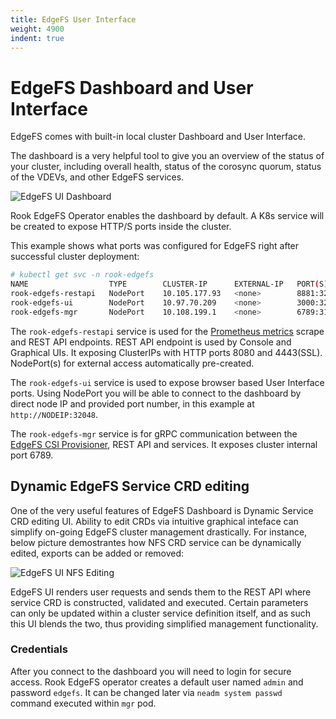 ```yaml
---
title: EdgeFS User Interface
weight: 4900
indent: true
---
```


# EdgeFS Dashboard and User Interface

EdgeFS comes with built-in local cluster Dashboard and User Interface.

The dashboard is a very helpful tool to give you an overview of the status of your cluster, including overall health,
status of the corosync quorum, status of the VDEVs, and other EdgeFS services.

![EdgeFS UI Dashboard](media/edgefs-ui-dashboard.png)

Rook EdgeFS Operator enables the dashboard by default.
A K8s service will be created to expose HTTP/S ports inside the cluster.

This example shows what ports was configured for EdgeFS right after successful cluster deployment:
```bash
# kubectl get svc -n rook-edgefs
NAME                  TYPE        CLUSTER-IP      EXTERNAL-IP   PORT(S)                                        AGE
rook-edgefs-restapi   NodePort    10.105.177.93   <none>        8881:32135/TCP,8080:31363/TCP,4443:31485/TCP   3h14m
rook-edgefs-ui        NodePort    10.97.70.209    <none>        3000:32048/TCP,3443:30273/TCP                  3h14m
rook-edgefs-mgr       NodePort    10.108.199.1    <none>        6789:31370/TCP                                 3h14m
```

The `rook-edgefs-restapi` service is used for the [Prometheus metrics](edgefs-monitoring.md) scrape and REST API endpoints.
REST API endpoint is used by Console and Graphical UIs. It exposing ClusterIPs with HTTP ports 8080 and 4443(SSL). NodePort(s) for external access automatically pre-created.

The `rook-edgefs-ui` service is used to expose browser based User Interface ports.
Using NodePort you will be able to connect to the dashboard by direct node IP and provided port number, in this example at `http://NODEIP:32048`.

The `rook-edgefs-mgr` service is for gRPC communication between the [EdgeFS CSI Provisioner](edgefs-csi.md), REST API and services. It exposes cluster internal port 6789.

## Dynamic EdgeFS Service CRD editing

One of the very useful features of EdgeFS Dashboard is Dynamic Service CRD editing UI. Ability to edit CRDs via intuitive graphical inteface can simplify on-going EdgeFS cluster management drastically. For instance, below picture demostrantes how NFS CRD service can be dynamically edited, exports can be added or removed:

![EdgeFS UI NFS Editing](media/edgefs-ui-nfs-edit.png)

EdgeFS UI renders user requests and sends them to the REST API where service CRD is constructed, validated and executed. Certain parameters can only be updated within a cluster service definition itself, and as such this UI blends the two, thus providing simplified management functionality.

### Credentials

After you connect to the dashboard you will need to login for secure access. Rook EdgeFS operator creates a default user named
`admin` and password `edgefs`. It can be changed later via `neadm system passwd` command executed within `mgr` pod.

